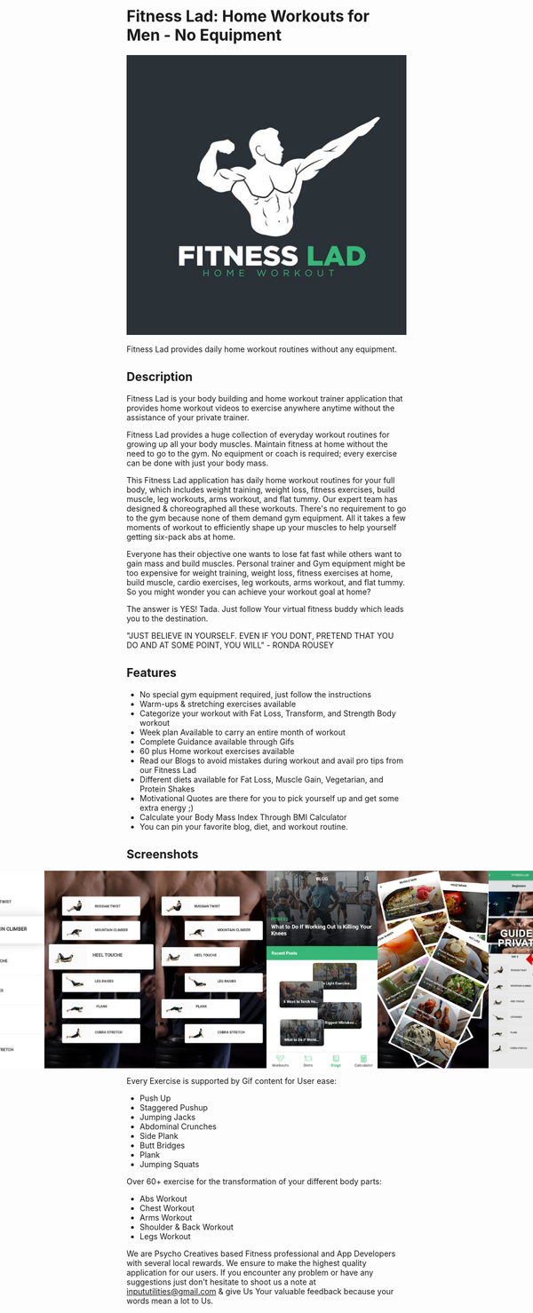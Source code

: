 # Fitness Lad: Home Workouts for Men - No Equipment

![Fitness Lad Icon](https://github.com/fahaddhabib/FitnessLad/blob/main/assets/icon.jpg)

Fitness Lad provides daily home workout routines without any equipment.

## Description

Fitness Lad is your body building and home workout trainer application that provides home workout videos to exercise anywhere anytime without the assistance of your private trainer.

Fitness Lad provides a huge collection of everyday workout routines for growing up all your body muscles. Maintain fitness at home without the need to go to the gym. No equipment or coach is required; every exercise can be done with just your body mass.

This Fitness Lad application has daily home workout routines for your full body, which includes weight training, weight loss, fitness exercises, build muscle, leg workouts, arms workout, and flat tummy. Our expert team has designed & choreographed all these workouts. There's no requirement to go to the gym because none of them demand gym equipment. All it takes a few moments of workout to efficiently shape up your muscles to help yourself getting six-pack abs at home.

Everyone has their objective one wants to lose fat fast while others want to gain mass and build muscles. Personal trainer and Gym equipment might be too expensive for weight training, weight loss, fitness exercises at home, build muscle, cardio exercises, leg workouts, arms workout, and flat tummy. So you might wonder you can achieve your workout goal at home?

The answer is YES! Tada. Just follow Your virtual fitness buddy which leads you to the destination.

"JUST BELIEVE IN YOURSELF. EVEN IF YOU DONT, PRETEND THAT YOU DO AND AT SOME POINT, YOU WILL" - RONDA ROUSEY

## Features

- No special gym equipment required, just follow the instructions
- Warm-ups & stretching exercises available
- Categorize your workout with Fat Loss, Transform, and Strength Body workout
- Week plan Available to carry an entire month of workout
- Complete Guidance available through Gifs
- 60 plus Home workout exercises available
- Read our Blogs to avoid mistakes during workout and avail pro tips from our Fitness Lad
- Different diets available for Fat Loss, Muscle Gain, Vegetarian, and Protein Shakes
- Motivational Quotes are there for you to pick yourself up and get some extra energy ;)
- Calculate your Body Mass Index Through BMI Calculator
- You can pin your favorite blog, diet, and workout routine.

## Screenshots

<div style="display: flex; justify-content: center;">
    <img src="https://github.com/fahaddhabib/FitnessLad/blob/main/assets/bd%201.jpg" alt="1" width="200">
    <img src="https://github.com/fahaddhabib/FitnessLad/blob/main/assets/bd2.jpg" alt="2" width="200">
    <img src="https://github.com/fahaddhabib/FitnessLad/blob/main/assets/bd3.jpg" alt="3" width="200">
    <img src="https://github.com/fahaddhabib/FitnessLad/blob/main/assets/bd4.jpg" alt="4" width="200">
    <img src="https://github.com/fahaddhabib/FitnessLad/blob/main/assets/bd5.jpg" alt="5" width="200">
    <img src="https://github.com/fahaddhabib/FitnessLad/blob/main/assets/bd6.jpg" alt="6" width="200">
    <img src="https://github.com/fahaddhabib/FitnessLad/blob/main/assets/bd7.jpg" alt="7" width="200">
    <img src="https://github.com/fahaddhabib/FitnessLad/blob/main/assets/bd8.jpg" alt="8" width="200">
    <img src="https://github.com/fahaddhabib/FitnessLad/blob/main/assets/bd9.jpg" alt="9" width="200">
    <img src="https://github.com/fahaddhabib/FitnessLad/blob/main/assets/bd10.jpg" alt="9" width="200">
    <img src="https://github.com/fahaddhabib/FitnessLad/blob/main/assets/bd11.jpg" alt="9" width="200">
    <img src="https://github.com/fahaddhabib/FitnessLad/blob/main/assets/bd12.jpg" alt="9" width="200">
</div>

Every Exercise is supported by Gif content for User ease:

- Push Up
- Staggered Pushup
- Jumping Jacks
- Abdominal Crunches
- Side Plank
- Butt Bridges
- Plank
- Jumping Squats

Over 60+ exercise for the transformation of your different body parts:

- Abs Workout
- Chest Workout
- Arms Workout
- Shoulder & Back Workout
- Legs Workout

We are Psycho Creatives based Fitness professional and App Developers with several local rewards. We ensure to make the highest quality application for our users. If you encounter any problem or have any suggestions just don't hesitate to shoot us a note at inpututilities@gmail.com & give Us Your valuable feedback because your words mean a lot to Us.
